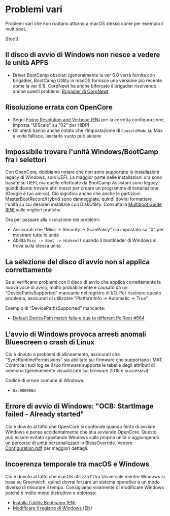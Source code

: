 # Problemi vari

Problemi vari che non ruotano attorno a macOS stesso come per esempio il multiboot.

[[toc]]

## Il disco di avvio di Windows non riesce a vedere le unità APFS

* Driver BootCamp obsoleti (generalmente la ver 6.0 verrà fornita con brigadier, BootCamp Utility in macOS fornisce una versione più recente come la ver 6.1). CorpNewt ha anche biforcato il brigadier risolvendo anche questi problemi: [Brigadier di CorpNewt](https://github.com/corpnewt/brigadier)

## Risoluzione errata con OpenCore

* Segui [Fixing Resolution and Verbose (EN)](https://dortania.github.io/OpenCore-Post-Install/cosmetic/verbose.html) per la corretta configurazione, imposta "UIScale" su "02" per HiDPI
* Gli utenti hanno anche notato che l'impostazione di `ConsoleMode` su Max a volte fallisce, lasciarlo vuoto può aiutare

## Impossibile trovare l'unità Windows/BootCamp fra i selettori

Con OpenCore, dobbiamo notare che non sono supportate le installazioni legacy di Windows, solo UEFI. La maggior parte delle installazioni ora sono basate su UEFI, ma quelle effettuate da BootCamp Assistant sono legacy, quindi dovrai trovare altri mezzi per creare un programma di installazione (Google è tuo amico). Ciò significa anche che anche le partizioni MasterBootRecord/Hybrid sono danneggiate, quindi dovrai formattare l'unità su cui desideri installare con DiskUtility. Consulta la [Multiboot Guide (EN)](https://dortania.github.io/OpenCore-Multiboot/) sulle migliori pratiche

Ora per passare alla risoluzione dei problemi:

* Assicurati che "Misc -> Security -> ScanPolicy" sia impostato su "0" per mostrare tutte le unità
* Abilita `Misc -> Boot -> Hideself` quando il bootloader di Windows si trova sulla stessa unità

## La selezione del disco di avvio non si applica correttamente

Se si verificano problemi con il disco di avvio che applica correttamente la nuova voce di avvio, molto probabilmente è causato da un "DevicePathsSupported" mancante nel registro di I/O. Per risolvere questo problema, assicurati di utilizzare "PlatformInfo -> Automatic -> True"

Esempio di "DevicePathsSupported" mancante:

* [Default DevicePath match failure due to different PciRoot #664](https://github.com/acidanthera/bugtracker/issues/664#issuecomment-663873846)

## L'avvio di Windows provoca arresti anomali Bluescreen o crash di Linux

Ciò è dovuto a problemi di allineamento, assicurati che "SyncRuntimePermissions" sia abilitato sui firmware che supportano i MAT. Controlla i tuoi log se il tuo firmware supporta le tabelle degli attributi di memoria (generalmente visualizzate sui firmware 2018 e successivi)

Codice di errore comune di Windows:

* `0xc000000d`

## Errore di avvio di Windows: "OCB: StartImage failed - Already started"

Ciò è dovuto al fatto che OpenCore si confonde quando tenta di avviare Windows e pensa accidentalmente che stia avviando OpenCore. Questo può essere evitato spostando Windows sulla propria unità *o* aggiungendo un percorso di unità personalizzato in BlessOverride. Vedere [Configuration.pdf](https://github.com/acidanthera/OpenCorePkg/blob/master/Docs/Configuration.pdf) per maggiori dettagli.

## Incoerenza temporale tra macOS e Windows

Ciò è dovuto al fatto che macOS utilizza l'Ora Universale mentre Windows si basa su Greenwich, quindi dovrai forzare un sistema operativo a un modo diverso di misurare il tempo. Consigliamo vivamente di modificare Windows poiché è molto meno distruttivo e doloroso:

* [Installa l'utility Bootcamp (EN)](https://dortania.github.io/OpenCore-Post-Install/multiboot/bootcamp.html)
* [Modificare il registro di Windows (EN)](https://superuser.com/q/494432)
